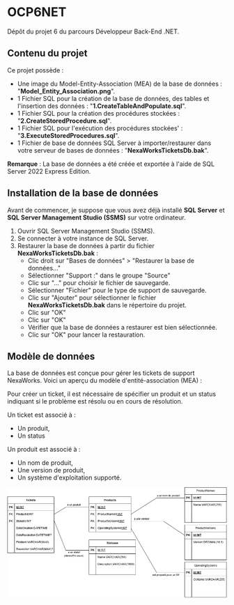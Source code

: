 # OCP6NET
Dépôt du projet 6 du parcours Développeur Back-End .NET.

## Contenu du projet
Ce projet possède :
- Une image du Model-Entity-Association (MEA) de la base de données : "**Model_Entity_Association.png**".
- 1 Fichier SQL pour la création de la base de données, des tables et l'insertion des données : "**1.CreateTableAndPopulate.sql**".
- 1 Fichier SQL pour la création des procédures stockées : "**2.CreateStoredProcedure.sql**".
- 1 Fichier SQL pour l'exécution des procédures stockées' : "**3.ExecuteStoredProcedures.sql**".
- 1 Fichier de base de données SQL Server à importer/restaurer dans votre serveur de bases de données : "**NexaWorksTicketsDb.bak**".

**Remarque** : La base de données a été créée et exportée à l'aide de SQL Server 2022 Express Edition.

## Installation de la base de données

Avant de commencer, je suppose que vous avez déjà installé **SQL Server** et **SQL Server Management Studio (SSMS)** sur votre ordinateur.

1. Ouvrir SQL Server Management Studio (SSMS).
2. Se connecter à votre instance de SQL Server.
3. Restaurer la base de données à partir du fichier **NexaWorksTicketsDb.bak** :
   - Clic droit sur "Bases de données" > "Restaurer la base de données..."
   - Sélectionner "Support :" dans le groupe "Source"
   - Clic sur "..." pour choisir le fichier de sauvegarde.
   - Sélectionner "Fichier" pour le type de support de sauvegarde.
   - Clic sur "Ajouter" pour sélectionner le fichier **NexaWorksTicketsDb.bak** dans le répertoire du projet.
   - Clic sur "OK"
   - Clic sur "OK"
   - Vérifier que la base de données a restaurer est bien sélectionnée.
   - Clic sur "OK" pour lancer la restauration.

## Modèle de données

La base de données est conçue pour gérer les tickets de support NexaWorks. Voici un aperçu du modèle d'entité-association (MEA) :

Pour créer un ticket, il est nécessaire de spécifier un produit et un status indiquant si le problème est résolu ou en cours de résolution. 

Un ticket est associé à :
- Un produit,
- Un status

Un produit est associé à :
- Un nom de produit,
- Une version de produit,
- Un système d'exploitation supporté.

![Model Entity Association](Model_Entity_Association.png)